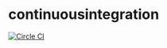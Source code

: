 # continuousintegration

[![Circle CI](https://circleci.com/gh/phorak70/continuousintegration.svg?style=svg)](https://circleci.com/gh/phorak70/continuousintegration)
